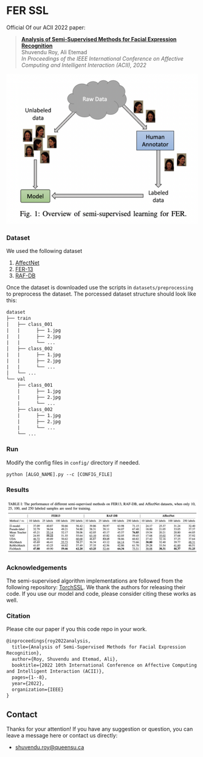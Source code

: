 
# FER SSL
 
Official Of our ACII 2022 paper:

> [**Analysis of Semi-Supervised Methods for Facial Expression Recognition**](https://arxiv.org/abs/2208.00544)      
> Shuvendu Roy, Ali Etemad       
> *In Proceedings of the IEEE International Conference on Affective Computing and Intelligent Interaction (ACII), 2022*




<p align="center">
  <img src="https://github.com/ShuvenduRoy/SSL_FER/blob/main/figures/overview.png?raw=true" alt="drawing" width="600"/>
</p>

### Dataset
We used the following dataset 
1. [AffectNet](http://mohammadmahoor.com/affectnet/)
2. [FER-13](https://www.kaggle.com/datasets/msambare/fer2013)
3. [RAF-DB](http://www.whdeng.cn/RAF/model1.html)

Once the dataset is downloaded use the scripts in `datasets/preprocessing` to preprocess the dataset.
The porcessed dataset structure should look like this:
```
dataset
├── train
│   ├── class_001
|   |      ├── 1.jpg
|   |      ├── 2.jpg
|   |      └── ...
│   ├── class_002
|   |      ├── 1.jpg
|   |      ├── 2.jpg
|   |      └── ...
│   └── ...
└── val
    ├── class_001
    |      ├── 1.jpg
    |      ├── 2.jpg
    |      └── ...
    ├── class_002
    |      ├── 1.jpg
    |      ├── 2.jpg
    |      └── ...
    └── ...
```

### Run
Modify the config files in `config/` directory if needed.

```
python [ALGO_NAME].py --c [CONFIG_FILE]
```


### Results
<p align="center">
 <img src="https://github.com/ShuvenduRoy/SSL_FER/blob/main/figures/results.png?raw=true" alt="drawing" width="700"/>
</p>


### Acknowledgements
The semi-supervised algorithm implementations are followed from the following repository: [TorchSSL](https://github.com/TorchSSL/TorchSSL). We thank the authors for releasing their code. If you use our model and code, please consider citing these works as well.

### Citation
 
Please cite our paper if you this code repo in your work.
```
@inproceedings{roy2022analysis,
  title={Analysis of Semi-Supervised Methods for Facial Expression Recognition},
  author={Roy, Shuvendu and Etemad, Ali},
  booktitle={2022 10th International Conference on Affective Computing and Intelligent Interaction (ACII)},
  pages={1--8},
  year={2022},
  organization={IEEE}
}
```

## Contact
Thanks for your attention!
If you have any suggestion or question, you can leave a message here or contact us directly:
- shuvendu.roy@queensu.ca

